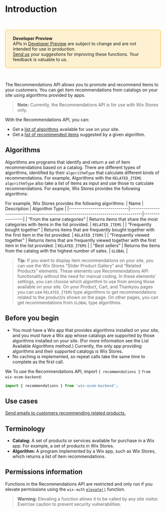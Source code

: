 # Introduction

&nbsp;

<div style="background-color: #FEF1D1; padding: 18px 24px; border-radius: 6px; border: 1px solid #FDB10C; box-sizing: border-box; display: inline-block">
<b>Developer Preview</b>
<br/>
<span>APIs in <a href="https://www.wix.com/velo/reference/api-overview/developer-preview"> Developer Preview</a> are subject to change and are not intended for use in production.<br/><a href="mailto:velo-preview-feedback@wix.com">Send us</a> your suggestions for improving these functions. Your feedback is valuable to us.</span>
</div>

&nbsp;

The Recommendations API allows you to promote and recommend items to your customers.  You can get item recommendations from catalogs on your site using algorithms provided by apps. 

>**Note:** Currently, the Recommendations API is for use with Wix Stores only.

With the Recommendations API, you can:
* Get a [list of algorithms](https://www.wix.com/velo/reference/wix-ecom-backend/recommendations/listavailablealgorithms) available for use on your site.
* Get a [list of recommended items](https://www.wix.com/velo/reference/wix-ecom-backend/recommendations/getrecommendation) suggested by a given algorithm.



## Algorithms

Algorithms are programs that identify and return a set of item recommendations based on a catalog. There are different types of algorithms, identified by their `algorithmType` that calculate different kinds of recommendations. For example, Algorithms with the `RELATED_ITEMS` `algorithmType` also take a list of items as input and use those to calculate recommendations.
For example, Wix Stores provides the following algorithms:

For example, Wix Stores provides the following algorithms:
| Name                         | Description                                                                        | Algorithm Type  |
|------------------------------|------------------------------------------------------------------------------------|-----------------|
| “From the same categories”   | Returns items that share the most categories with items in the list provided.      | `RELATED_ITEMS` |
| “Frequently bought together” | Returns items that are frequently bought together with the first item in the list provided. | `RELATED_ITEMS` |
| “Frequently viewed together” | Returns items that are frequently viewed together with the first item in the list provided. | `RELATED_ITEMS` |
| “Best sellers”               | Returns the items from the catalog with the highest number of sales.               | `GLOBAL`        |



<blockquote class="tip">
  
__Tip:__
If you want to display item recommendations on your site, you can use the Wix Stores “Slider Product Gallery” and “Related Products” elements. These elements use Recommendations API functionality without the need for manual coding. In these elements' settings, you can choose which algorithm to use from among those available on your site.
On your Product, Cart, and Thankyou pages you can use `RELATED_ITEMS` type algorithms to get recommendations related to the product/s shown on the page.
On other pages, you can get recommendations from `GLOBAL` type algorithms.

</blockquote>


## Before you begin
* You must have a Wix app that provides algorithms installed on your site, and you must have a Wix app whose catalogs are supported by those algorithms installed on your site. (For more information see the List Available Algorithms method.) Currently, the only app providing algorithms and their supported catalogs is Wix Stores.
* No caching is implemented, so repeat calls take the same time to complete as the first call.

We To use the Recommendations API,
import `{ recommendations }` `from wix-ecom-backend`:

```js
import { recommendations } from 'wix-ecom-backend';
```

## Use cases
[Send emails to customers recommending related products.](https://www.wix.com/velo/reference/wix-ecom-backend/recommendations/sample-flow)

## Terminology
* **Catalog:** A set of products or services available for purchase in a Wix app. For example, a set of products in Wix Stores.
* **Algorithm:** A program implemented by a Wix app, such as Wix Stores, which returns a list of item recommendations.


## Permissions information


Functions in the Recommendations API are restricted and only run if you elevate permissions using the `wix-auth` [`elevate()`](https://www.wix.com/velo/reference/wix-auth/elevate) function.


<blockquote class='warning'>
<p><strong>Warning:</strong> Elevating a function allows it to be called by any site visitor. Exercise caution to prevent security vulnerabilities.</p>
</blockquote>
